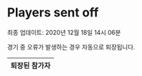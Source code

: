 # Players sent off
최종 업데이트: 2020년 12월 18일 14시 06분


경기 중 오류가 발생하는 경우 자동으로 퇴장됩니다.


| 퇴장된 참가자 |
|:---:|